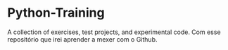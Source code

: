 # Python-Training
 A collection of exercises, test projects, and experimental code.
Com esse repositório que irei aprender a mexer com o Github.
